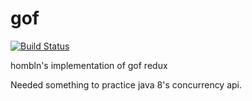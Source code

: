 # gof
[![Build Status](https://travis-ci.org/nhomble/gof.svg?branch=master)](https://travis-ci.org/nhomble/gof)

hombln's implementation of gof redux

Needed something to practice java 8's concurrency api.

